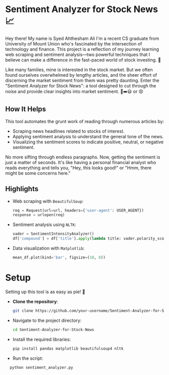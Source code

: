 # Sentiment Analyzer for Stock News 📈

Hey there! My name is Syed Ahthesham Ali I'm a recent CS graduate from University of Mount Union who's fascinated by the intersection of technology and finance. This project is a reflection of my journey learning web scraping and sentiment analysis—two powerful techniques that I believe can make a difference in the fast-paced world of stock investing. 🚀

Like many families, mine is interested in the stock market. But we often found ourselves overwhelmed by lengthy articles, and the sheer effort of discerning the market sentiment from them was pretty daunting. Enter the "Sentiment Analyzer for Stock News": a tool designed to cut through the noise and provide clear insights into market sentiment. 📰➡️😃 or 😟

## How It Helps

This tool automates the grunt work of reading through numerous articles by:
- Scraping news headlines related to stocks of interest.
- Applying sentiment analysis to understand the general tone of the news.
- Visualizing the sentiment scores to indicate positive, neutral, or negative sentiment.

No more sifting through endless paragraphs. Now, getting the sentiment is just a matter of seconds. It's like having a personal financial analyst who reads everything and tells you, "Hey, this looks good!" or "Hmm, there might be some concerns here."

## Highlights

- Web scraping with `BeautifulSoup`:
  ```python
  req = Request(url=url, headers={'user-agent': USER_AGENT})
  response = urlopen(req)

- Sentiment analysis using `NLTK`:
  ```python
  vader = SentimentIntensityAnalyzer()
  df['compound'] = df['title'].apply(lambda title: vader.polarity_scores(title)['compound'])

- Data visualization with `Matplotlib`:
  ```python
  mean_df.plot(kind='bar', figsize=(10, 8))

# Setup

Setting up this tool is as easy as pie! 🍰

-  **Clone the repository**:
   ```sh
   git clone https://github.com/your-username/Sentiment-Analyzer-for-Stock-News.git

- Navigate to the project directory:
  ```sh
  cd Sentiment-Analyzer-for-Stock-News

- Install the required libraries:
  ```sh
  pip install pandas matplotlib beautifulsoup4 nltk
  
- Run the script:
```sh
  python sentiment_analyzer.py
